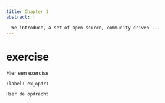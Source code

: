 ```yaml
---
title: Chapter 1
abstract: |

  We introduce, a set of open-source, community-driven ...
---
```


# exercise

Hier een exercise

```{exercise} Naam van de opdracht
:label: ex_opdr1

Hier de opdracht
```
